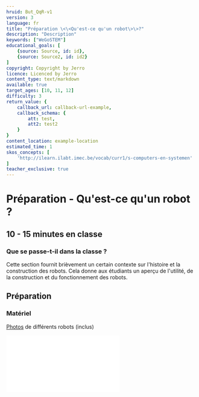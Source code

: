 ```yaml
---
hruid: But_QqR-v1
version: 3
language: fr
title: "Préparation \<\<Qu'est-ce qu'un robot\>\>?"
description: "Description"
keywords: ["WeGoSTEM"]
educational_goals: [
    {source: Source, id: id}, 
    {source: Source2, id: id2}
]
copyright: Copyright by Jerro
licence: Licenced by Jerro
content_type: text/markdown
available: true
target_ages: [10, 11, 12]
difficulty: 3
return_value: {
    callback_url: callback-url-example,
    callback_schema: {
        att: test,
        att2: test2
    }
}
content_location: example-location
estimated_time: 1
skos_concepts: [
    'http://ilearn.ilabt.imec.be/vocab/curr1/s-computers-en-systemen'
]
teacher_exclusive: true
---
```


# Préparation - Qu'est-ce qu'un robot ?
## 10 - 15 minutes en classe

### Que se passe-t-il dans la classe ?
Cette section fournit brièvement un certain contexte sur l'histoire et la construction des robots. Cela donne aux étudiants un aperçu de l'utilité, de la construction et du fonctionnement des robots.

## Préparation
### Matériel

[Photos](embed/WeGoSTEMrobotfotos.pdf "Afbeeldingen Klasgesprek") de différents robots (inclus)

![](@pdf/embed/WeGoSTEMrobotfotos.pdf)